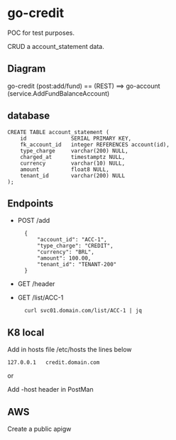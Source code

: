 # go-credit

POC for test purposes.

CRUD a account_statement data.

## Diagram

go-credit (post:add/fund) == (REST) ==> go-account (service.AddFundBalanceAccount) 

## database

    CREATE TABLE account_statement (
        id              SERIAL PRIMARY KEY,
        fk_account_id   integer REFERENCES account(id),
        type_charge     varchar(200) NULL,
        charged_at      timestamptz NULL,
        currency        varchar(10) NULL,   
        amount          float8 NULL,
        tenant_id       varchar(200) NULL
    );

## Endpoints

+ POST /add

        {
            "account_id": "ACC-1",
            "type_charge": "CREDIT",
            "currency": "BRL",
            "amount": 100.00,
            "tenant_id": "TENANT-200"
        }

+ GET /header

+ GET /list/ACC-1

        curl svc01.domain.com/list/ACC-1 | jq

## K8 local

Add in hosts file /etc/hosts the lines below

    127.0.0.1   credit.domain.com

or

Add -host header in PostMan


## AWS

Create a public apigw